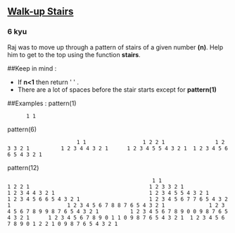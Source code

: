 <h2><a href=https://www.codewars.com/kata/566c3f5b9de85fdd0e000026/train/javascript target="_blank">Walk-up Stairs </a></h2><h3>6 kyu</h3><p>   Raj was to move up through a pattern of stairs of a given number <strong>(n)</strong>. Help him to get to the    top using the function <strong>stairs</strong>.</p><p>##Keep in mind :</p><ul><li>If <strong>n&lt;1</strong> then return ' ' .</li><li>There are a lot of spaces before the stair starts except for <strong>pattern(1)</strong></li></ul><p>##Examples :  pattern(1)</p><pre><code>      1 1</code></pre><p>  pattern(6)</p><pre><code>                      1 1                  1 2 2 1                1 2 3 3 2 1          1 2 3 4 4 3 2 1      1 2 3 4 5 5 4 3 2 1  1 2 3 4 5 6 6 5 4 3 2 1</code></pre><p>pattern(12)</p><pre><code>                                              1 1                                          1 2 2 1                                      1 2 3 3 2 1                                  1 2 3 4 4 3 2 1                              1 2 3 4 5 5 4 3 2 1                          1 2 3 4 5 6 6 5 4 3 2 1                      1 2 3 4 5 6 7 7 6 5 4 3 2 1                  1 2 3 4 5 6 7 8 8 7 6 5 4 3 2 1              1 2 3 4 5 6 7 8 9 9 8 7 6 5 4 3 2 1          1 2 3 4 5 6 7 8 9 0 0 9 8 7 6 5 4 3 2 1      1 2 3 4 5 6 7 8 9 0 1 1 0 9 8 7 6 5 4 3 2 1  1 2 3 4 5 6 7 8 9 0 1 2 2 1 0 9 8 7 6 5 4 3 2 1</code></pre>